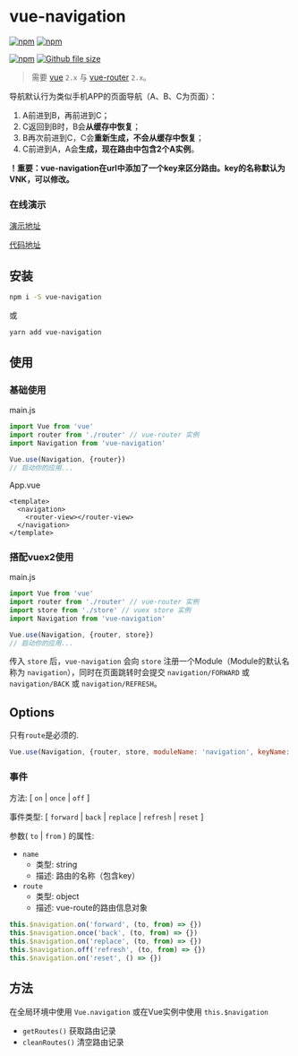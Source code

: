# vue-navigation

[![npm](https://img.shields.io/npm/dm/vue-navigation.svg)](https://www.npmjs.com/package/vue-navigation)
[![npm](https://img.shields.io/npm/v/vue-navigation.svg)](https://www.npmjs.com/package/vue-navigation)
<!-- [![npm (tag)](https://img.shields.io/npm/v/vue-navigation/next.svg)](https://www.npmjs.com/package/vue-navigation) -->
[![npm](https://img.shields.io/npm/l/vue-navigation.svg)](https://www.npmjs.com/package/vue-navigation)
[![Github file size](https://img.shields.io/github/size/zack24q/vue-navigation/dist/vue-navigation.esm.min.js.svg)](https://github.com/zack24q/vue-navigation/blob/master/dist/vue-navigation.esm.min.js)

> 需要 [vue](https://github.com/vuejs/vue) `2.x` 与 [vue-router](https://github.com/vuejs/vue-router) `2.x`。


导航默认行为类似手机APP的页面导航（A、B、C为页面）：

1. A前进到B，再前进到C；
2. C返回到B时，B会**从缓存中恢复**；
3. B再次前进到C，C会**重新生成，不会从缓存中恢复**；
4. C前进到A，A会**生成，现在路由中包含2个A实例**。

**！重要：vue-navigation在url中添加了一个key来区分路由。key的名称默认为VNK，可以修改。**

### 在线演示

[演示地址](https://zack24q.github.io/vue-navigation/examples/)

[代码地址](https://github.com/zack24q/vue-navigation/tree/master/examples)

## 安装

```bash
npm i -S vue-navigation
```

或

```bash
yarn add vue-navigation
```

## 使用

### 基础使用

main.js

```javascript
import Vue from 'vue'
import router from './router' // vue-router 实例
import Navigation from 'vue-navigation'

Vue.use(Navigation, {router})
// 启动你的应用...
```
App.vue

```vue
<template>
  <navigation>
    <router-view></router-view>
  </navigation>
</template>
```

### 搭配vuex2使用

main.js

```javascript
import Vue from 'vue'
import router from './router' // vue-router 实例
import store from './store' // vuex store 实例
import Navigation from 'vue-navigation'

Vue.use(Navigation, {router, store})
// 启动你的应用...
```

传入 `store` 后，`vue-navigation` 会向 `store` 注册一个Module（Module的默认名称为 `navigation`），同时在页面跳转时会提交 `navigation/FORWARD` 或 `navigation/BACK` 或 `navigation/REFRESH`。

## Options

只有`route`是必须的.

```javascript
Vue.use(Navigation, {router, store, moduleName: 'navigation', keyName: 'VNK'})
```

### 事件
方法: [ `on` | `once` | `off` ]

事件类型: [ `forward` | `back` | `replace` | `refresh` | `reset` ]

参数( `to` | `from` ) 的属性:
- `name`
  - 类型: string
  - 描述: 路由的名称（包含key）
- `route`
  - 类型: object
  - 描述: vue-route的路由信息对象

```javascript
this.$navigation.on('forward', (to, from) => {})
this.$navigation.once('back', (to, from) => {})
this.$navigation.on('replace', (to, from) => {})
this.$navigation.off('refresh', (to, from) => {})
this.$navigation.on('reset', () => {})
```

## 方法

在全局环境中使用 `Vue.navigation` 或在Vue实例中使用 `this.$navigation`

- `getRoutes()` 获取路由记录
- `cleanRoutes()` 清空路由记录
